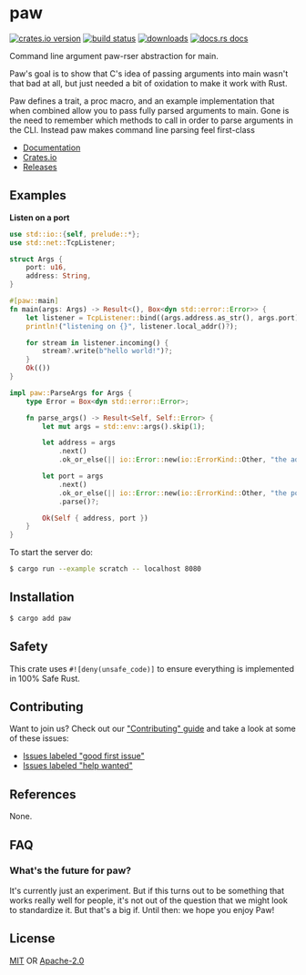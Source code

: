 # paw
[![crates.io version][1]][2] [![build status][3]][4]
[![downloads][5]][6] [![docs.rs docs][7]][8]

Command line argument paw-rser abstraction for main.

Paw's goal is to show that C's idea of passing arguments into main wasn't that
bad at all, but just needed a bit of oxidation to make it work with Rust.

Paw defines a trait, a proc macro, and an example implementation that when
combined allow you to pass fully parsed arguments to main. Gone is the need to
remember which methods to call in order to parse arguments in the CLI. Instead
paw makes command line parsing feel first-class

- [Documentation][8]
- [Crates.io][2]
- [Releases][releases]

## Examples
__Listen on a port__
```rust
use std::io::{self, prelude::*};
use std::net::TcpListener;

struct Args {
    port: u16,
    address: String,
}

#[paw::main]
fn main(args: Args) -> Result<(), Box<dyn std::error::Error>> {
    let listener = TcpListener::bind((args.address.as_str(), args.port))?;
    println!("listening on {}", listener.local_addr()?);

    for stream in listener.incoming() {
        stream?.write(b"hello world!")?;
    }
    Ok(())
}

impl paw::ParseArgs for Args {
    type Error = Box<dyn std::error::Error>;

    fn parse_args() -> Result<Self, Self::Error> {
        let mut args = std::env::args().skip(1);

        let address = args
            .next()
            .ok_or_else(|| io::Error::new(io::ErrorKind::Other, "the address arg is missing"))?;

        let port = args
            .next()
            .ok_or_else(|| io::Error::new(io::ErrorKind::Other, "the port arg is missing"))?
            .parse()?;

        Ok(Self { address, port })
    }
}
```

To start the server do:
```sh
$ cargo run --example scratch -- localhost 8080
```

## Installation
```sh
$ cargo add paw
```

## Safety
This crate uses ``#![deny(unsafe_code)]`` to ensure everything is implemented in
100% Safe Rust.

## Contributing
Want to join us? Check out our ["Contributing" guide][contributing] and take a
look at some of these issues:

- [Issues labeled "good first issue"][good-first-issue]
- [Issues labeled "help wanted"][help-wanted]

## References
None.

## FAQ
### What's the future for paw?
It's currently just an experiment. But if this turns out to be something that
works really well for people, it's not out of the question that we might look to
standardize it. But that's a big if. Until then: we hope you enjoy Paw!

## License
[MIT](./LICENSE-MIT) OR [Apache-2.0](./LICENSE-APACHE)

[1]: https://img.shields.io/crates/v/paw.svg?style=flat-square
[2]: https://crates.io/crates/paw
[3]: https://img.shields.io/travis/yoshuawuyts/paw/master.svg?style=flat-square
[4]: https://travis-ci.org/yoshuawuyts/paw
[5]: https://img.shields.io/crates/d/paw.svg?style=flat-square
[6]: https://crates.io/crates/paw
[7]: https://img.shields.io/badge/docs-latest-blue.svg?style=flat-square
[8]: https://docs.rs/paw

[releases]: https://github.com/yoshuawuyts/paw/releases
[contributing]: https://github.com/yoshuawuyts/paw/blob/master.github/CONTRIBUTING.md
[good-first-issue]: https://github.com/yoshuawuyts/paw/labels/good%20first%20issue
[help-wanted]: https://github.com/yoshuawuyts/paw/labels/help%20wanted
